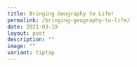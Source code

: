 ```yaml
---
title: Bringing Geography to Life!
permalink: /bringing-geography-to-life/
date: 2021-03-19
layout: post
description: ""
image: ""
variant: tiptap
---
```

